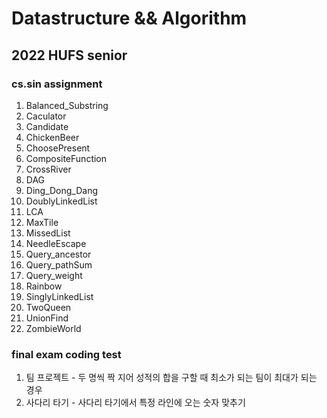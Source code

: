 # Datastructure && Algorithm

## 2022 HUFS senior 

### cs.sin assignment

1. Balanced_Substring
2. Caculator
3. Candidate
4. ChickenBeer
5. ChoosePresent
6. CompositeFunction
7. CrossRiver
8. DAG
9. Ding_Dong_Dang
10. DoublyLinkedList
11. LCA
12. MaxTile
13. MissedList
14. NeedleEscape
15. Query_ancestor
16. Query_pathSum
17. Query_weight
18. Rainbow
19. SinglyLinkedList
20. TwoQueen
21. UnionFind
22. ZombieWorld

### final exam coding test

1. 팀 프로젝트 - 두 명씩 짝 지어 성적의 합을 구할 때 최소가 되는 팀이 최대가 되는 경우 
2. 사다리 타기 - 사다리 타기에서 특정 라인에 오는 숫자 맞추기